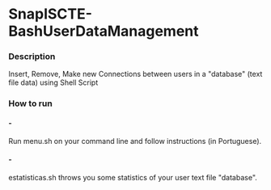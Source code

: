 # SnapISCTE-BashUserDataManagement

### Description

Insert, Remove, Make new Connections between users in a "database" (text file data) using Shell Script

### How to run

#### -
Run menu.sh on your command line and follow instructions (in Portuguese).

#### -
estatisticas.sh throws you some statistics of your user text file "database".
